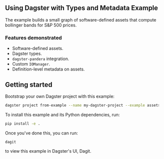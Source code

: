 ## Using Dagster with Types and Metadata Example

The example builds a small graph of software-defined assets that compute bollinger bands for S&P 500 prices.

### Features demonstrated

- Software-defined assets.
- Dagster types.
- `dagster-pandera` integration.
- Custom `IOManager`.
- Definition-level metadata on assets.

## Getting started

Bootstrap your own Dagster project with this example:

```bash
dagster project from-example --name my-dagster-project --example assets_type_metadata
```

To install this example and its Python dependencies, run:

```bash
pip install -e .
```

Once you've done this, you can run:

```
dagit
```

to view this example in Dagster's UI, Dagit.